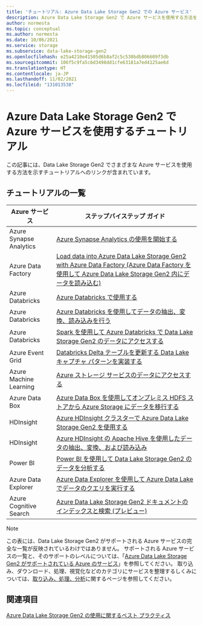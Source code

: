 ```yaml
---
title: 'チュートリアル: Azure Data Lake Storage Gen2 での Azure サービス'
description: Azure Data Lake Storage Gen2 で Azure サービスを使用する方法を学習するのに役立つチュートリアルを紹介します。
author: normesta
ms.topic: conceptual
ms.author: normesta
ms.date: 10/06/2021
ms.service: storage
ms.subservice: data-lake-storage-gen2
ms.openlocfilehash: e25a4210e41505d6b8af2c5c530bdb806609f3db
ms.sourcegitcommit: 106f5c9fa5c6d3498dd1cfe63181a7ed4125ae6d
ms.translationtype: HT
ms.contentlocale: ja-JP
ms.lasthandoff: 11/02/2021
ms.locfileid: "131013538"
---
```

# <a name="tutorials-that-use-azure-services-with-azure-data-lake-storage-gen2"></a>Azure Data Lake Storage Gen2 で Azure サービスを使用するチュートリアル

この記事には、Data Lake Storage Gen2 でさまざまな Azure サービスを使用する方法を示すチュートリアルへのリンクが含まれています。

## <a name="list-of-tutorials"></a>チュートリアルの一覧

| Azure サービス | ステップバイステップ ガイド |
|---------------|-------------------|
| Azure Synapse Analytics | [Azure Synapse Analytics の使用を開始する](../../synapse-analytics/get-started.md) |
| Azure Data Factory | [Load data into Azure Data Lake Storage Gen2 with Azure Data Factory (Azure Data Factory を使用して Azure Data Lake Storage Gen2 内にデータを読み込む)](../../data-factory/load-azure-data-lake-storage-gen2.md) |
| Azure Databricks | [Azure Databricks で使用する](https://docs.azuredatabricks.net/data/data-sources/azure/azure-datalake-gen2.html) |
| Azure Databricks | [Azure Databricks を使用してデータの抽出、変換、読み込みを行う](/azure/databricks/scenarios/databricks-extract-load-sql-data-warehouse) |
| Azure Databricks | [Spark を使用して Azure Databricks で Data Lake Storage Gen2 のデータにアクセスする](data-lake-storage-use-databricks-spark.md)|
| Azure Event Grid | [Databricks Delta テーブルを更新する Data Lake キャプチャ パターンを実装する](data-lake-storage-events.md) |
| Azure Machine Learning | [Azure ストレージ サービスのデータにアクセスする](../../machine-learning/how-to-access-data.md) |
| Azure Data Box | [Azure Data Box を使用してオンプレミス HDFS ストアから Azure Storage にデータを移行する](data-lake-storage-migrate-on-premises-hdfs-cluster.md) |
| HDInsight | [Azure HDInsight クラスターで Azure Data Lake Storage Gen2 を使用する](../../hdinsight/hdinsight-hadoop-use-data-lake-storage-gen2.md) |
| HDInsight | [Azure HDInsight の Apache Hive を使用したデータの抽出、変換、および読み込み](data-lake-storage-tutorial-extract-transform-load-hive.md) |
| Power BI | [Power BI を使用して Data Lake Storage Gen2 のデータを分析する](/power-query/connectors/datalakestorage) |
| Azure Data Explorer | [Azure Data Explorer を使用して Azure Data Lake でデータのクエリを実行する](/azure/data-explorer/data-lake-query-data) |
| Azure Cognitive Search | [Azure Data Lake Storage Gen2 ドキュメントのインデックスと検索 (プレビュー)](../../search/search-howto-index-azure-data-lake-storage.md) |

> [!NOTE]
> この表には、Data Lake Storage Gen2 がサポートされる Azure サービスの完全な一覧が反映されているわけではありません。 サポートされる Azure サービスの一覧と、そのサポートのレベルについては、「[Azure Data Lake Storage Gen2 がサポートされている Azure のサービス](data-lake-storage-supported-azure-services.md)」を参照してください。 取り込み、ダウンロード、処理、視覚化などのカテゴリにサービスを整理するしくみについては、[取り込み、処理、分析](./data-lake-storage-best-practices.md#ingest-process-and-analyze)に関するページを参照してください。

## <a name="see-also"></a>関連項目

[Azure Data Lake Storage Gen2 の使用に関するベスト プラクティス](data-lake-storage-best-practices.md)